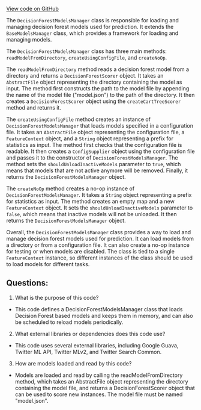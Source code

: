 [View code on GitHub](https://github.com/misbahsy/the-algorithm/src/java/com/twitter/search/common/util/ml/prediction_engine/DecisionForestModelsManager.java)

The `DecisionForestModelsManager` class is responsible for loading and managing decision forest models used for prediction. It extends the `BaseModelsManager` class, which provides a framework for loading and managing models. 

The `DecisionForestModelsManager` class has three main methods: `readModelFromDirectory`, `createUsingConfigFile`, and `createNoOp`. 

The `readModelFromDirectory` method reads a decision forest model from a directory and returns a `DecisionForestScorer` object. It takes an `AbstractFile` object representing the directory containing the model as input. The method first constructs the path to the model file by appending the name of the model file ("model.json") to the path of the directory. It then creates a `DecisionForestScorer` object using the `createCartTreeScorer` method and returns it. 

The `createUsingConfigFile` method creates an instance of `DecisionForestModelsManager` that loads models specified in a configuration file. It takes an `AbstractFile` object representing the configuration file, a `FeatureContext` object, and a `String` object representing a prefix for statistics as input. The method first checks that the configuration file is readable. It then creates a `ConfigSupplier` object using the configuration file and passes it to the constructor of `DecisionForestModelsManager`. The method sets the `shouldUnloadInactiveModels` parameter to `true`, which means that models that are not active anymore will be removed. Finally, it returns the `DecisionForestModelsManager` object. 

The `createNoOp` method creates a no-op instance of `DecisionForestModelsManager`. It takes a `String` object representing a prefix for statistics as input. The method creates an empty map and a new `FeatureContext` object. It sets the `shouldUnloadInactiveModels` parameter to `false`, which means that inactive models will not be unloaded. It then returns the `DecisionForestModelsManager` object. 

Overall, the `DecisionForestModelsManager` class provides a way to load and manage decision forest models used for prediction. It can load models from a directory or from a configuration file. It can also create a no-op instance for testing or when models are disabled. The class is tied to a single `FeatureContext` instance, so different instances of the class should be used to load models for different tasks.
## Questions: 
 1. What is the purpose of this code?
- This code defines a DecisionForestModelsManager class that loads Decision Forest based models and keeps them in memory, and can also be scheduled to reload models periodically.

2. What external libraries or dependencies does this code use?
- This code uses several external libraries, including Google Guava, Twitter ML API, Twitter MLv2, and Twitter Search Common.

3. How are models loaded and read by this code?
- Models are loaded and read by calling the readModelFromDirectory method, which takes an AbstractFile object representing the directory containing the model file, and returns a DecisionForestScorer object that can be used to score new instances. The model file must be named "model.json".